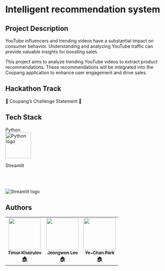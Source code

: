
# Intelligent recommendation system


 


## Project Description
YouTube influencers and trending videos have a substantial impact on consumer behavior. Understanding and analyzing YouTube traffic can provide valuable insights for boosting sales.

This project aims to analyze trending YouTube videos to extract product recommendations. These recommendations will be integrated into the Coupang application to enhance user engagement and drive sales.
## Hackathon Track
:star2: Coupang’s Challenge Statement :star2:
## Tech Stack
Python 
<br>
<img src="https://user-images.githubusercontent.com/25181517/183423507-c056a6f9-1ba8-4312-a350-19bcbc5a8697.png" alt="Python logo" style="height:80px"></img>
<br>

Streamlit
<br>

<img src="https://user-images.githubusercontent.com/7164864/217935870-c0bc60a3-6fc0-4047-b011-7b4c59488c91.png" alt="Streamlit logo" style="margin-top:50px"></img>

## Authors

<!-- ALL-CONTRIBUTORS-LIST:START - Do not remove or modify this section -->
<!-- prettier-ignore-start -->
<!-- markdownlint-disable -->
<table>
  <tr>
    <td align="center"><a href="https://github.com/KhrTim"><img src="https://avatars.githubusercontent.com/u/42896525?v=4" width="100px;" alt=""/><br /><sub><b>Timur Khairulov</b></sub></a><br /><a href="https://github.com/KhrTim" title="Code">🏠</a></td>
    <td align="center"><a href="https://github.com/Woni0204"><img src="https://avatars.githubusercontent.com/u/162476686?v=4" width="100px;" alt=""/><br /><sub><b>Jeongwon Lee</b></sub></a><br /><a href="https://github.com/Woni0204" title="Code">🏠</a></td>
   <td align="center"><a href="https://github.com/Yeeachan"><img src="https://avatars.githubusercontent.com/u/138868233?v=4" width="100px;" alt=""/><br /><sub><b>Ye-Chan Park</b></sub></a><br /><a href="https://github.com/Yeeachan" title="Code">🏠</a></td>
  </tr>
</table>

<!-- markdownlint-restore -->
<!-- prettier-ignore-end -->

<!-- ALL-CONTRIBUTORS-LIST:END -->
